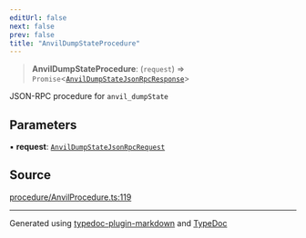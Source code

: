 ```yaml
---
editUrl: false
next: false
prev: false
title: "AnvilDumpStateProcedure"
---
```


> **AnvilDumpStateProcedure**: (`request`) => `Promise`\<[`AnvilDumpStateJsonRpcResponse`](/reference/tevm/procedures-types/type-aliases/anvildumpstatejsonrpcresponse/)\>

JSON-RPC procedure for `anvil_dumpState`

## Parameters

▪ **request**: [`AnvilDumpStateJsonRpcRequest`](/reference/tevm/procedures-types/type-aliases/anvildumpstatejsonrpcrequest/)

## Source

[procedure/AnvilProcedure.ts:119](https://github.com/evmts/tevm-monorepo/blob/main/packages/procedures-spec/src/procedure/AnvilProcedure.ts#L119)

***
Generated using [typedoc-plugin-markdown](https://www.npmjs.com/package/typedoc-plugin-markdown) and [TypeDoc](https://typedoc.org/)
